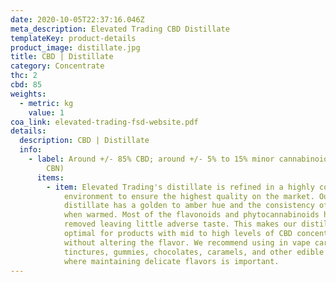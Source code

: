 ```yaml
---
date: 2020-10-05T22:37:16.046Z
meta_description: Elevated Trading CBD Distillate
templateKey: product-details
product_image: distillate.jpg
title: CBD | Distillate
category: Concentrate
thc: 2
cbd: 85
weights:
  - metric: kg
    value: 1
coa_link: elevated-trading-fsd-website.pdf
details:
  description: CBD | Distillate
  info:
    - label: Around +/- 85% CBD; around +/- 5% to 15% minor cannabinoids (CBC, CBG,
        CBN)
      items:
        - item: Elevated Trading's distillate is refined in a highly controlled
            environment to ensure the highest quality on the market. Our
            distillate has a golden to amber hue and the consistency of honey
            when warmed. Most of the flavonoids and phytocannabinoids have been
            removed leaving little adverse taste. This makes our distillate
            optimal for products with mid to high levels of CBD concentration
            without altering the flavor. We recommend using in vape cartridges,
            tinctures, gummies, chocolates, caramels, and other edible products
            where maintaining delicate flavors is important.
---
```

